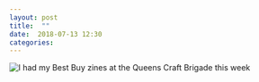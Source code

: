 ```yaml
---
layout: post
title:  ""
date:  2018-07-13 12:30
categories: 
---
```


![I had my Best Buy zines at the Queens Craft Brigade this week](/img/blog/2018-07/07-13.png)
